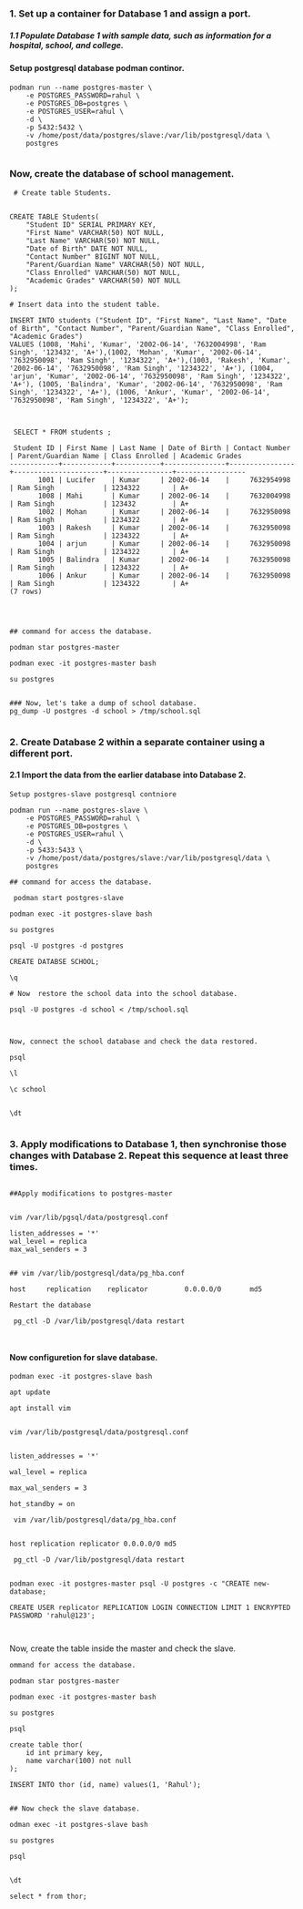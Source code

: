 ### 1. Set up a container for Database 1 and assign a port.
##### 1.1 Populate Database 1 with sample data, such as information for a hospital, school, and college.



#### Setup postgresql database podman continor.

```
podman run --name postgres-master \
    -e POSTGRES_PASSWORD=rahul \
    -e POSTGRES_DB=postgres \
    -e POSTGRES_USER=rahul \
    -d \
    -p 5432:5432 \
    -v /home/post/data/postgres/slave:/var/lib/postgresql/data \
    postgres


```

### Now, create the database of school management.

```
 # Create table Students.


CREATE TABLE Students(
    "Student ID" SERIAL PRIMARY KEY,
    "First Name" VARCHAR(50) NOT NULL,
    "Last Name" VARCHAR(50) NOT NULL,
    "Date of Birth" DATE NOT NULL,  
    "Contact Number" BIGINT NOT NULL,
    "Parent/Guardian Name" VARCHAR(50) NOT NULL,  
    "Class Enrolled" VARCHAR(50) NOT NULL,
    "Academic Grades" VARCHAR(50) NOT NULL
);

```




```
# Insert data into the student table.

INSERT INTO students ("Student ID", "First Name", "Last Name", "Date of Birth", "Contact Number", "Parent/Guardian Name", "Class Enrolled", "Academic Grades")
VALUES (1008, 'Mahi', 'Kumar', '2002-06-14', '7632004998', 'Ram Singh', '123432', 'A+'),(1002, 'Mohan', 'Kumar', '2002-06-14', '7632950098', 'Ram Singh', '1234322', 'A+'),(1003, 'Rakesh', 'Kumar', '2002-06-14', '7632950098', 'Ram Singh', '1234322', 'A+'), (1004, 'arjun', 'Kumar', '2002-06-14', '7632950098', 'Ram Singh', '1234322', 'A+'), (1005, 'Balindra', 'Kumar', '2002-06-14', '7632950098', 'Ram Singh', '1234322', 'A+'), (1006, 'Ankur', 'Kumar', '2002-06-14', '7632950098', 'Ram Singh', '1234322', 'A+');


```


```

 SELECT * FROM students ;

 Student ID | First Name | Last Name | Date of Birth | Contact Number | Parent/Guardian Name | Class Enrolled | Academic Grades 
------------+------------+-----------+---------------+----------------+----------------------+----------------+-----------------
       1001 | Lucifer    | Kumar     | 2002-06-14    |     7632954998 | Ram Singh            | 1234322        | A+
       1008 | Mahi       | Kumar     | 2002-06-14    |     7632004998 | Ram Singh            | 123432         | A+
       1002 | Mohan      | Kumar     | 2002-06-14    |     7632950098 | Ram Singh            | 1234322        | A+
       1003 | Rakesh     | Kumar     | 2002-06-14    |     7632950098 | Ram Singh            | 1234322        | A+
       1004 | arjun      | Kumar     | 2002-06-14    |     7632950098 | Ram Singh            | 1234322        | A+
       1005 | Balindra   | Kumar     | 2002-06-14    |     7632950098 | Ram Singh            | 1234322        | A+
       1006 | Ankur      | Kumar     | 2002-06-14    |     7632950098 | Ram Singh            | 1234322        | A+
(7 rows)




```





```
## command for access the database. 

podman star postgres-master 

podman exec -it postgres-master bash

su postgres


### Now, let's take a dump of school database.
pg_dump -U postgres -d school > /tmp/school.sql 


```





### 2. Create Database 2 within a separate container using a different port.

#### 2.1 Import the data from the earlier database into Database 2.


```
Setup postgres-slave postgresql contniore

podman run --name postgres-slave \
    -e POSTGRES_PASSWORD=rahul \
    -e POSTGRES_DB=postgres \
    -e POSTGRES_USER=rahul \
    -d \
    -p 5433:5433 \
    -v /home/post/data/postgres/slave:/var/lib/postgresql/data \
    postgres

```

```
## command for access the database. 

 podman start postgres-slave 

podman exec -it postgres-slave bash

su postgres

psql -U postgres -d postgres

CREATE DATABSE SCHOOL;

\q

# Now  restore the school data into the school database.

psql -U postgres -d school < /tmp/school.sql


```



```

Now, connect the school database and check the data restored.

psql  

\l 

\c school


\dt


```



### 3. Apply modifications to Database 1, then synchronise those changes with Database 2. Repeat this sequence at least three times.


```

##Apply modifications to postgres-master


vim /var/lib/pgsql/data/postgresql.conf

listen_addresses = '*'
wal_level = replica
max_wal_senders = 3


```



```
## vim /var/lib/postgresql/data/pg_hba.conf

host     replication    replicator         0.0.0.0/0       md5

```

```
Restart the database

 pg_ctl -D /var/lib/postgresql/data restart



```




#### Now configuretion for slave database.



```
podman exec -it postgres-slave bash

apt update

apt install vim


vim /var/lib/postgresql/data/postgresql.conf


listen_addresses = '*'

wal_level = replica

max_wal_senders = 3 

hot_standby = on

```



```
 vim /var/lib/postgresql/data/pg_hba.conf


host replication replicator 0.0.0.0/0 md5

 pg_ctl -D /var/lib/postgresql/data restart

```


```

podman exec -it postgres-master psql -U postgres -c "CREATE new-database;

CREATE USER replicator REPLICATION LOGIN CONNECTION LIMIT 1 ENCRYPTED PASSWORD 'rahul@123';



```


Now, create the table inside the master and check the slave.


```
ommand for access the database. 

podman star postgres-master 

podman exec -it postgres-master bash

su postgres

psql

create table thor(
    id int primary key,
    name varchar(100) not null
);

INSERT INTO thor (id, name) values(1, 'Rahul');


## Now check the slave database.

odman exec -it postgres-slave bash

su postgres

psql


\dt

select * from thor;

```





